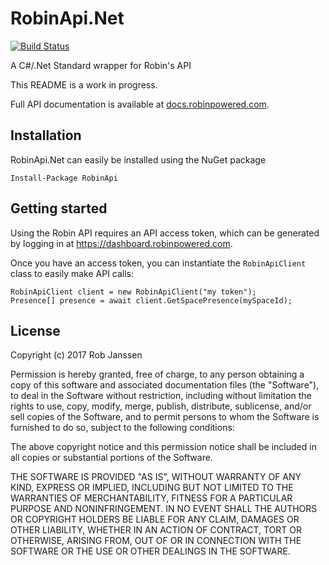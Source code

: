 # RobinApi.Net
[![Build Status](https://travis-ci.org/janssenr/RobinApi.Net.svg?branch=master)](https://travis-ci.org/janssenr/RobinApi.Net)

A C#/.Net Standard wrapper for Robin's API

This README is a work in progress.

Full API documentation is available at [docs.robinpowered.com](http://docs.robinpowered.com).

## Installation

RobinApi.Net can easily be installed using the NuGet package

```
Install-Package RobinApi
```

## Getting started

Using the Robin API requires an API access token, which can be generated by logging in at https://dashboard.robinpowered.com.

Once you have an access token, you can instantiate the `RobinApiClient` class to easily make API calls:

```
RobinApiClient client = new RobinApiClient("my token");
Presence[] presence = await client.GetSpacePresence(mySpaceId);
```

## License

Copyright (c) 2017 Rob Janssen

Permission is hereby granted, free of charge, to any person obtaining a copy
of this software and associated documentation files (the "Software"), to deal
in the Software without restriction, including without limitation the rights
to use, copy, modify, merge, publish, distribute, sublicense, and/or sell
copies of the Software, and to permit persons to whom the Software is
furnished to do so, subject to the following conditions:

The above copyright notice and this permission notice shall be included in all
copies or substantial portions of the Software.

THE SOFTWARE IS PROVIDED "AS IS", WITHOUT WARRANTY OF ANY KIND, EXPRESS OR
IMPLIED, INCLUDING BUT NOT LIMITED TO THE WARRANTIES OF MERCHANTABILITY,
FITNESS FOR A PARTICULAR PURPOSE AND NONINFRINGEMENT. IN NO EVENT SHALL THE
AUTHORS OR COPYRIGHT HOLDERS BE LIABLE FOR ANY CLAIM, DAMAGES OR OTHER
LIABILITY, WHETHER IN AN ACTION OF CONTRACT, TORT OR OTHERWISE, ARISING FROM,
OUT OF OR IN CONNECTION WITH THE SOFTWARE OR THE USE OR OTHER DEALINGS IN THE
SOFTWARE.
